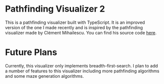 # Pathfinding Visualizer 2
This is a pathfinding visualizer built with TypeScript. It is an improved version of the one I made recently and is inspired by the pathfinding visualizer made by Clément Mihailescu. You can find his source code [here](https://github.com/clementmihailescu/Pathfinding-Visualizer).

# Future Plans
Currently, this visualizer only implements breadth-first-search. I plan to add a number of features to this visualizer including more pathfinding algorithms and some maze generation algorithms.